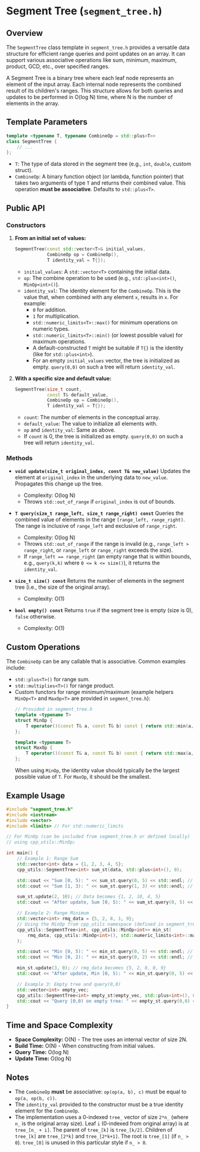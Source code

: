 # Segment Tree (`segment_tree.h`)

## Overview

The `SegmentTree` class template in `segment_tree.h` provides a versatile data structure for efficient range queries and point updates on an array. It can support various associative operations like sum, minimum, maximum, product, GCD, etc., over specified ranges.

A Segment Tree is a binary tree where each leaf node represents an element of the input array. Each internal node represents the combined result of its children's ranges. This structure allows for both queries and updates to be performed in O(log N) time, where N is the number of elements in the array.

## Template Parameters

```cpp
template <typename T, typename CombineOp = std::plus<T>>
class SegmentTree {
    // ...
};
```

*   `T`: The type of data stored in the segment tree (e.g., `int`, `double`, custom struct).
*   `CombineOp`: A binary function object (or lambda, function pointer) that takes two arguments of type `T` and returns their combined value. This operation **must be associative**. Defaults to `std::plus<T>`.

## Public API

### Constructors

1.  **From an initial set of values:**
    ```cpp
    SegmentTree(const std::vector<T>& initial_values,
                CombineOp op = CombineOp(),
                T identity_val = T{});
    ```
    *   `initial_values`: A `std::vector<T>` containing the initial data.
    *   `op`: The combine operation to be used (e.g., `std::plus<int>()`, `MinOp<int>()`).
    *   `identity_val`: The identity element for the `CombineOp`. This is the value that, when combined with any element `x`, results in `x`. For example:
        *   `0` for addition.
        *   `1` for multiplication.
        *   `std::numeric_limits<T>::max()` for minimum operations on numeric types.
        *   `std::numeric_limits<T>::min()` (or lowest possible value) for maximum operations.
        *   A default-constructed `T` might be suitable if `T{}` is the identity (like for `std::plus<int>`).
        *   For an empty `initial_values` vector, the tree is initialized as empty. `query(0,0)` on such a tree will return `identity_val`.

2.  **With a specific size and default value:**
    ```cpp
    SegmentTree(size_t count,
                const T& default_value,
                CombineOp op = CombineOp(),
                T identity_val = T{});
    ```
    *   `count`: The number of elements in the conceptual array.
    *   `default_value`: The value to initialize all elements with.
    *   `op` and `identity_val`: Same as above.
    *   If `count` is 0, the tree is initialized as empty. `query(0,0)` on such a tree will return `identity_val`.

### Methods

*   **`void update(size_t original_index, const T& new_value)`**
    Updates the element at `original_index` in the underlying data to `new_value`.
    Propagates this change up the tree.
    *   Complexity: O(log N)
    *   Throws `std::out_of_range` if `original_index` is out of bounds.

*   **`T query(size_t range_left, size_t range_right) const`**
    Queries the combined value of elements in the range `[range_left, range_right)`.
    The range is inclusive of `range_left` and exclusive of `range_right`.
    *   Complexity: O(log N)
    *   Throws `std::out_of_range` if the range is invalid (e.g., `range_left > range_right`, or `range_left` or `range_right` exceeds the size).
    *   If `range_left == range_right` (an empty range that is within bounds, e.g., `query(k,k)` where `0 <= k <= size()`), it returns the `identity_val`.

*   **`size_t size() const`**
    Returns the number of elements in the segment tree (i.e., the size of the original array).
    *   Complexity: O(1)

*   **`bool empty() const`**
    Returns `true` if the segment tree is empty (size is 0), `false` otherwise.
    *   Complexity: O(1)

## Custom Operations

The `CombineOp` can be any callable that is associative. Common examples include:

*   `std::plus<T>()` for range sum.
*   `std::multiplies<T>()` for range product.
*   Custom functors for range minimum/maximum (example helpers `MinOp<T>` and `MaxOp<T>` are provided in `segment_tree.h`):
    ```cpp
    // Provided in segment_tree.h
    template <typename T>
    struct MinOp {
        T operator()(const T& a, const T& b) const { return std::min(a, b); }
    };

    template <typename T>
    struct MaxOp {
        T operator()(const T& a, const T& b) const { return std::max(a, b); }
    };
    ```
    When using `MinOp`, the identity value should typically be the largest possible value of `T`. For `MaxOp`, it should be the smallest.

## Example Usage

```cpp
#include "segment_tree.h"
#include <iostream>
#include <vector>
#include <limits> // For std::numeric_limits

// For MinOp (can be included from segment_tree.h or defined locally)
// using cpp_utils::MinOp;

int main() {
    // Example 1: Range Sum
    std::vector<int> data = {1, 2, 3, 4, 5};
    cpp_utils::SegmentTree<int> sum_st(data, std::plus<int>(), 0);

    std::cout << "Sum [0, 5): " << sum_st.query(0, 5) << std::endl; // Output: 15
    std::cout << "Sum [1, 3): " << sum_st.query(1, 3) << std::endl; // Output: 2 + 3 = 5

    sum_st.update(2, 10); // Data becomes {1, 2, 10, 4, 5}
    std::cout << "After update, Sum [0, 5): " << sum_st.query(0, 5) << std::endl; // Output: 1+2+10+4+5 = 22

    // Example 2: Range Minimum
    std::vector<int> rmq_data = {5, 2, 8, 1, 9};
    // Using the MinOp from cpp_utils namespace (defined in segment_tree.h)
    cpp_utils::SegmentTree<int, cpp_utils::MinOp<int>> min_st(
        rmq_data, cpp_utils::MinOp<int>(), std::numeric_limits<int>::max()
    );

    std::cout << "Min [0, 5): " << min_st.query(0, 5) << std::endl; // Output: 1
    std::cout << "Min [0, 2): " << min_st.query(0, 2) << std::endl; // Output: min(5, 2) = 2

    min_st.update(3, 0); // rmq_data becomes {5, 2, 8, 0, 9}
    std::cout << "After update, Min [0, 5): " << min_st.query(0, 5) << std::endl; // Output: 0

    // Example 3: Empty tree and query(0,0)
    std::vector<int> empty_vec;
    cpp_utils::SegmentTree<int> empty_st(empty_vec, std::plus<int>(), 0);
    std::cout << "Query [0,0) on empty tree: " << empty_st.query(0,0) << std::endl; // Output: 0 (identity)
}
```

## Time and Space Complexity

*   **Space Complexity:** O(N) - The tree uses an internal vector of size 2N.
*   **Build Time:** O(N) - When constructing from initial values.
*   **Query Time:** O(log N)
*   **Update Time:** O(log N)

## Notes

*   The `CombineOp` **must** be associative: `op(op(a, b), c)` must be equal to `op(a, op(b, c))`.
*   The `identity_val` provided to the constructor must be a true identity element for the `CombineOp`.
*   The implementation uses a 0-indexed `tree_` vector of size `2*n_` (where `n_` is the original array size). Leaf `i` (0-indexed from original array) is at `tree_[n_ + i]`. The parent of `tree_[k]` is `tree_[k/2]`. Children of `tree_[k]` are `tree_[2*k]` and `tree_[2*k+1]`. The root is `tree_[1]` (if `n_ > 0`). `tree_[0]` is unused in this particular style if `n_ > 0`.

```
